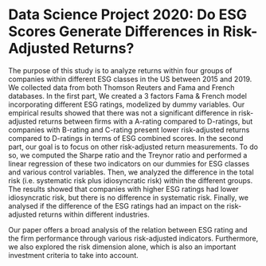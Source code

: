 # Data Science Project 2020: Do ESG Scores Generate Differences in Risk-Adjusted Returns?

The purpose of this study is to analyze returns within four groups of companies within different ESG classes in the US between 2015 and 2019. We collected data from both Thomson Reuters and Fama and French databases. In the first part, We created a 3 factors Fama & French model incorporating different ESG ratings, modelized by dummy variables. Our empirical results showed that there was not a significant difference in risk-adjusted returns between firms with a A-rating compared to D-ratings, but companies with B-rating and C-rating present lower risk-adjusted returns compared to D-ratings in terms of ESG combined scores. In the second part, our goal is to focus on other risk-adjusted return measurements. To do so, we computed the Sharpe ratio and the Treynor ratio and performed a linear regression of these two indicators on our dummies for ESG classes and various control variables. Then, we analyzed the difference in the total risk (i.e. systematic risk plus idiosyncratic risk) within the different groups. The results showed that companies with higher ESG ratings had lower idiosyncratic risk, but there is no difference in systematic risk. Finally, we analysed if the difference of the ESG ratings had an impact on the risk-adjusted returns within different industries.

Our paper offers a broad analysis of the relation between ESG rating and the firm performance through various risk-adjusted indicators. Furthermore, we also explored the risk dimension alone, which is also an important investment criteria to take into account.
